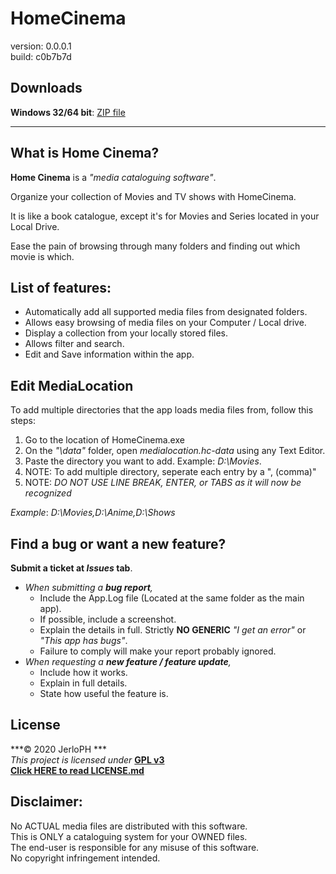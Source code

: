 # HomeCinema

version:	0.0.0.1 <br>
build:		c0b7b7d

## Downloads

**Windows 32/64 bit**: [ZIP file](https://github.com/JerloPH/HomeCinema/releases/download/v0.0.0.1/HomeCinema-Windows_v0.0.0.1.zip "Extract and Open") <br>

****

## What is Home Cinema?

**Home Cinema** is a *"media cataloguing software"*.

Organize your collection of Movies and TV shows with HomeCinema.

It is like a book catalogue, except it's for Movies and Series located in your Local Drive.

Ease the pain of browsing through many folders and finding out which movie is which.
	
## List of features:
	
- Automatically add all supported media files from designated folders.
- Allows easy browsing of media files on your Computer / Local drive.
- Display a collection from your locally stored files.
- Allows filter and search.
- Edit and Save information within the app.

## Edit MediaLocation

To add multiple directories that the app loads media files from, follow this steps: <br>

1. Go to the location of HomeCinema.exe
2. On the *"\data"* folder, open *medialocation.hc-data* using any Text Editor.
3. Paste the directory you want to add. Example: *D:\Movies*.
4. NOTE: To add multiple directory, seperate each entry by a ", (comma)"
5. NOTE: *DO NOT USE LINE BREAK, ENTER, or TABS as it will now be recognized*

*Example*: *D:\Movies,D:\Anime,D:\Shows*

## Find a bug or want a new feature?

**Submit a ticket at *Issues* tab**.
- *When submitting a **bug report**,*
  - Include the App.Log file (Located at the same folder as the main app).
  - If possible, include a screenshot.
  - Explain the details in full. Strictly **NO GENERIC** *"I get an error"* or *"This app has bugs"*.
  - Failure to comply will make your report probably ignored.
- *When requesting a **new feature / feature update**,*
  - Include how it works.
  - Explain in full details.
  - State how useful the feature is.

## License

***© 2020 JerloPH *** <br>
*This project is licensed under* **[GPL v3](https://www.gnu.org/licenses/gpl-3.0.html)** <br>
**[Click HERE to read LICENSE.md](/LICENSE.md)**

## Disclaimer:

No ACTUAL media files are distributed with this software. <br>
This is ONLY a cataloguing system for your OWNED files.<br>
The end-user is responsible for any misuse of this software. <br>
No copyright infringement intended.